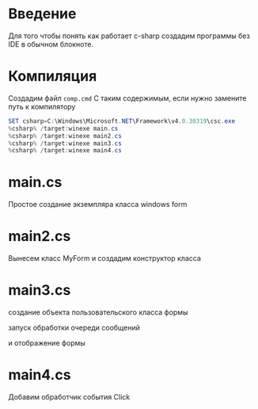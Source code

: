 # Введение
Для того чтобы понять как работает c-sharp создадим программы без IDE в обычном
блокноте.

# Компиляция
Создадим файл `comp.cmd`
С таким содержимым, если нужно замените путь к компилятору

```powershell
SET csharp=C:\Windows\Microsoft.NET\Framework\v4.0.30319\csc.exe
%csharp% /target:winexe main.cs
%csharp% /target:winexe main2.cs
%csharp% /target:winexe main3.cs
%csharp% /target:winexe main4.cs
```
# main.cs
Простое создание экземпляра класса windows form

# main2.cs
Вынесем класс MyForm и создадим конструктор класса

# main3.cs
создание объекта пользовательского класса формы

запуск обработки очереди сообщений

и отображение формы


# main4.cs
Добавим обработчик события Click

